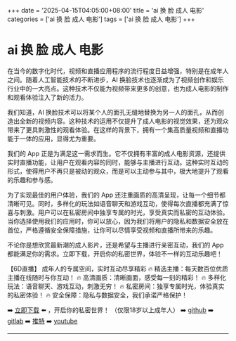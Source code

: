 +++
date = '2025-04-15T04:05:00+08:00'
title = 'ai 换 脸 成人 电影'
categories = ['ai 换 脸 成人 电影']
tags = ['ai 换 脸 成人 电影']
+++

# ai 换 脸 成人 电影

在当今的数字化时代，视频和直播应用程序的流行程度日益增强，特别是在成年人之间。随着人工智能技术的不断进步，AI 换脸技术也逐渐成为了视频创作和娱乐行业中的一大亮点。这种技术不仅能为视频带来更多的创意，也为成人电影的制作和观看体验注入了新的活力。

我们知道，AI 换脸技术可以将某个人的面孔无缝地替换为另一人的面孔，从而创造出全新的视频内容。这种技术的运用不仅提升了成人电影的视觉效果，还为观众带来了更具刺激性的观看体验。在这样的背景下，拥有一个集高质量视频和直播功能于一体的应用，显得尤为重要。

我们的 App 正是为满足这一需求而生。它不仅拥有丰富的成人电影资源，还提供实时直播功能，让用户在观看内容的同时，能够与主播进行互动。这种实时互动的形式，使得用户不再只是被动的观众，而是可以主动参与其中，极大地提升了观看的乐趣和参与感。

为了实现最佳的用户体验，我们的 App 还注重画质的高清呈现，让每一个细节都清晰可见。同时，多样化的玩法如语音聊天和游戏互动，使得每次直播都充满了惊喜与刺激。用户可以在私密房间中独享专属的时光，享受真实而私密的互动体验。当你选择使用我们的应用时，你可以放心，因为我们将用户的隐私和数据安全放在首位，严格遵循安全保障措施，让你可以尽情享受视频和直播所带来的乐趣。

不论你是想欣赏最新潮的成人影片，还是希望与主播进行亲密互动，我们的 App 都能满足你的需求。立即下载，开启你的私密世界，体验不一样的互动乐趣吧！

【6D直播】
成年人的专属空间，实时互动尽享精彩
🔥 精选主播：每天数百位优质主播在线随时与你互动！
🔥 高清画质：清晰画面，感受每一刻的精彩！
🔥 多样化玩法：语音聊天、游戏互动，刺激无穷！
🔥 私密房间：独享专属时光，体验真实的私密体验！
🔥 安全保障：隐私与数据安全，我们承诺严格保护！

➡️ [立即下载](https://down123.s3.ap-east-1.amazonaws.com/down/down.html?channelCode=blog) ⬅️ ，开启你的私密世界！ （仅限18岁以上成年人）
➡️ [github](https://aldult-live.github.io/)
➡️ [gitlab](https://seo-09598d.gitlab.io/)
➡️ [推特](https://x.com/wegame33)
➡️ [youtube](https://www.youtube.com/@6Dlive)

---
